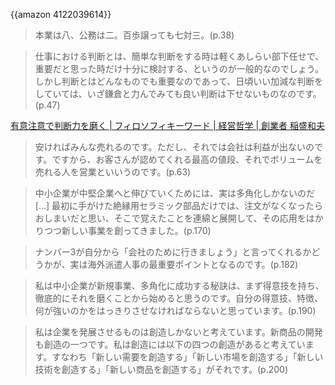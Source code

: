 {{amazon 4122039614}}

> 本業は八、公務は二。百歩譲っても七対三。(p.38)

> 仕事における判断とは、簡単な判断をする時は軽くあしらい部下任せで、重要だと思った時だけ十分に検討する、というのが一般的なのでしょう。しかし判断とはどんなものでも重要なのであって、日頃いい加減な判断をしていては、いざ鎌倉と力んでみても良い判断は下せないものなのです。(p.47)

[有意注意で判断力を磨く | フィロソフィキーワード | 経営哲学 | 創業者 稲盛和夫](http://www.kyocera.co.jp/inamori/management/philosophy/14.html)


> 安ければみんな売れるのです。ただし、それでは会社は利益が出ないのです。ですから、お客さんが認めてくれる最高の値段、それでボリュームを売れる人を営業といいうのです。(p.63)

> 中小企業が中堅企業へと伸びていくためには、実は多角化しかないのだ [...] 最初に手がけた絶縁用セラミック部品だけでは、注文がなくなったらおしまいだと思い、そこで覚えたことを連綿と展開して、その応用をはかりつつ新しい事業を創ってきました。(p.170)

> ナンバー3が自分から「会社のために行きましょう」と言ってくれるかどうかが、実は海外派遣人事の最重要ポイントとなるのです。(p.182)

> 私は中小企業が新規事業、多角化に成功する秘訣は、まず得意技を持ち、徹底的にそれを磨くことから始めると思うのです。自分の得意技、特徴、何が強いのかをはっきりさせなければならないと思っています。(p.190)

> 私は企業を発展させるものは創造しかないと考えています。新商品の開発も創造の一つです。私は創造には以下の四つの創造があると考えています。すなわち「新しい需要を創造する」「新しい市場を創造する」「新しい技術を創造する」「新しい商品を創造する」がそれです。(p.200)
